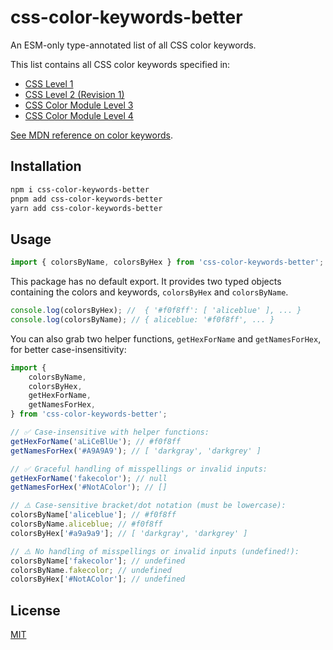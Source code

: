 # css-color-keywords-better

An ESM-only type-annotated list of all CSS color keywords.

This list contains all CSS color keywords specified in:

- [CSS Level 1](https://www.w3.org/TR/CSS1/#color-units)
- [CSS Level 2 (Revision 1)](https://www.w3.org/TR/CSS2/syndata.html#value-def-color)
- [CSS Color Module Level 3](https://drafts.csswg.org/css-color-3/#colorunits)
- [CSS Color Module Level 4](https://drafts.csswg.org/css-color/#named-colors)

[See MDN reference on color keywords](https://developer.mozilla.org/en-US/docs/Web/CSS/color_value#Color_keywords).

## Installation

```sh
npm i css-color-keywords-better
pnpm add css-color-keywords-better
yarn add css-color-keywords-better
```

## Usage

```js
import { colorsByName, colorsByHex } from 'css-color-keywords-better';
```

This package has no default export. It provides two typed objects containing the colors and keywords, `colorsByHex` and `colorsByName`.

```js
console.log(colorsByHex); //  { '#f0f8ff': [ 'aliceblue' ], ... }
console.log(colorsByName); // { aliceblue: '#f0f8ff', ... }
```

You can also grab two helper functions, `getHexForName` and `getNamesForHex`, for better case-insensitivity:

```js
import {
	colorsByName,
	colorsByHex,
	getHexForName,
	getNamesForHex,
} from 'css-color-keywords-better';

// ✅ Case-insensitive with helper functions:
getHexForName('aLiCeBlUe'); // #f0f8ff
getNamesForHex('#A9A9A9'); // [ 'darkgray', 'darkgrey' ]

// ✅ Graceful handling of misspellings or invalid inputs:
getHexForName('fakecolor'); // null
getNamesForHex('#NotAColor'); // []

// ⚠️ Case-sensitive bracket/dot notation (must be lowercase):
colorsByName['aliceblue']; // #f0f8ff
colorsByName.aliceblue; // #f0f8ff
colorsByHex['#a9a9a9']; // [ 'darkgray', 'darkgrey' ]

// ⚠️ No handling of misspellings or invalid inputs (undefined!):
colorsByName['fakecolor']; // undefined
colorsByName.fakecolor; // undefined
colorsByHex['#NotAColor']; // undefined
```

## License

[MIT](LICENSE)
